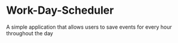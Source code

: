 # Work-Day-Scheduler
A simple application that allows users to save events for every hour throughout the day
